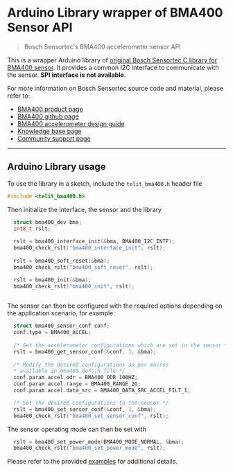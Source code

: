 # Arduino Library wrapper of BMA400 Sensor API

> Bosch Sensortec's BMA400 accelerometer sensor API

This is a wrapper Arduino library of [original Bosch Sensortec C library for BMA400 sensor](https://github.com/BoschSensortec/BMA400-API). It provides a common I2C interface to communicate with the sensor. **SPI interface is not available**.


For more information on Bosch Sensortec source code and material, please refer to:

- [BMA400 product page](https://www.bosch-sensortec.com/bst/products/all_products/bma400_1)
- [BMA400 github page](https://github.com/BoschSensortec/BMA400-API)
- [BMA400 accelerometer design guide](https://community.bosch-sensortec.com/t5/Knowledge-base/BMA400-accelerometer-design-guide/ta-p/7397)
- [Knowledge base page](https://community.bosch-sensortec.com/t5/Knowledge-base/tkb-p/bst_community-mems-tkb)
- [Community support page](https://community.bosch-sensortec.com)

------------

## Arduino Library usage


To use the library in a sketch, include the `telit_bma400.h` header file

```C
#include <telit_bma400.h>
```

Then initialize the interface, the sensor and the library

```C
  struct bma400_dev bma;
  int8_t rslt;
  
  rslt = bma400_interface_init(&bma, BMA400_I2C_INTF);
  bma400_check_rslt("bma400_interface_init", rslt);
  
  rslt = bma400_soft_reset(&bma);
  bma400_check_rslt("bma400_soft_reset", rslt);

  rslt = bma400_init(&bma);
  bma400_check_rslt("bma400_init", rslt);
  
```

The sensor can then be configured with the required options depending on the application scenario, for example:

```C
  struct bma400_sensor_conf conf;
  conf.type = BMA400_ACCEL;
    
  /* Get the accelerometer configurations which are set in the sensor */
  rslt = bma400_get_sensor_conf(&conf, 1, &bma);
  
  /* Modify the desired configurations as per macros
  * available in bma400_defs.h file */
  conf.param.accel.odr = BMA400_ODR_100HZ;
  conf.param.accel.range = BMA400_RANGE_2G;
  conf.param.accel.data_src = BMA400_DATA_SRC_ACCEL_FILT_1;

  /* Set the desired configurations to the sensor */
  rslt = bma400_set_sensor_conf(&conf, 1, &bma);
  bma400_check_rslt("bma400_set_sensor_conf", rslt);
```

The sensor operating mode can then be set with

```C
  rslt = bma400_set_power_mode(BMA400_MODE_NORMAL, &bma);
  bma400_check_rslt("bma400_set_power_mode", rslt);
```


Please refer to the provided [examples](examples) for additional details.

